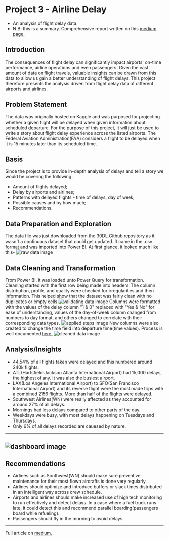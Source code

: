 # Project 3 - Airline Delay
* An analysis of flight delay data.
* N.B: this is a summary. Comprehensive report written on this [medium page.](https://medium.com/@seyi_)

## Introduction
The consequences of flight delay can significantly impact airports' on-time performance, airline operations and even passengers. Given the vast amount of data on flight travels, valuable insights can be drawn from this data to allow us gain a better understanding of flight delays. This project therefore presents the analysis driven from flight delay data of different airports and airlines.

## Problem Statement 
The data was originally hosted on Kaggle and was purposed for projecting whether a given flight will be delayed  when given information about scheduled departure. For the purpose of this project, it will just be used to write a story about flight delay experience across the listed airports.
The Federal Aviation Administration(FAA) considers a flight to be delayed when it is 15 minutes later than its scheduled time.

## Basis
Since the project is to provide in-depth analysis of delays and tell a story we would be covering the following:
* Amount of flights delayed;
* Delay by airports and airlines;
* Patterns with delayed flights - time of delays, day of week;
* Possible causes and by how much;
* Recommendations.

## Data Preparation and Exploration
The data file was just downloaded from the 30DL Github repository as it wasn't a continuous dataset that could get updated. It came in the .csv format and was imported into Power BI. At first glance, it looked much like this-
![raw data image]()

## Data Cleaning and Transformation
From Power BI, it was loaded unto Power Query for transformation. Cleaning started with the first row being made into headers. The column distribution, profile, and quality were checked for irregularities and then information. This helped show that the dataset was fairly clean with no duplicates or empty cells
![validating data image]()
Columns were formatted with the values of the delay column "1 & 0" replaced with "Yes & No" for ease of understanding, values of the day-of-week column changed from numbers to day format, and others changed to correlate with their corresponding data types.
![applied steps image]()
New columns were also created to change the time field into departure time(time values). Process is well documented [here.](https://medium.com/@seyi_)
![cleaned data image]()

## Analysis/Insights
* 44.54% of all flights taken were delayed and this numbered around 240k flights.
* ATL(Hartsfield-Jackson Atlanta International Airport) had 15,000 delays, the highest of any. It was also the busiest airport.
* LAX(Los Angeles International Airport) to SFO(San Francisco International Airport) and its reverse flight were the most made trips with a combined 2156 flights. More than half of the flights were delayed.
* Southwest Airlines(WN) were really affected as they accounted for around 27% of all delays.
* Mornings had less delays compared to other parts of the day.
* Weekdays were busy, with most delays happening on Tuesdays and Thursdays.
* Only 6% of all delays recorded are cauesed by nature.
---
![dashboard image]()
---
## Recommendations
* Airlines such as Southwest(WN) should make sure preventive maintenance for their most flown aircrafts is done very regularly.
* Airlines should optimize and introduce buffers or slack times distributed in an intelligent way across crew schedule.
* Airports and airlines should make increased use of high tech monitoring to run effectively and detect delays. In a case where a fuel truck runs late, it could detect this and recommend parallel boarding(passengers board while refueling).
* Passengers should fly in the morning to avoid delays
---
Full article on [medium.](https://medium.com/@seyi_)
